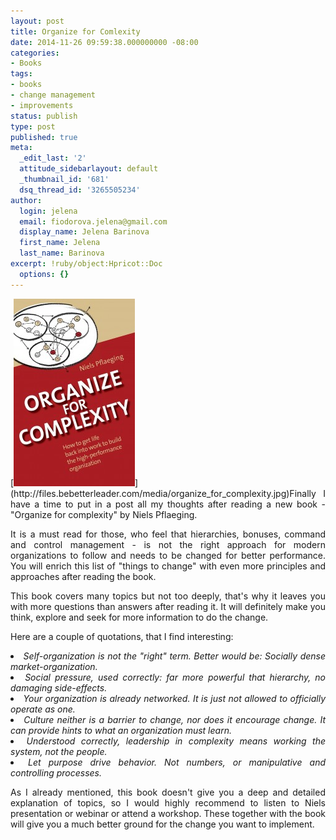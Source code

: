 ```yaml
---
layout: post
title: Organize for Comlexity
date: 2014-11-26 09:59:38.000000000 -08:00
categories:
- Books
tags:
- books
- change management
- improvements
status: publish
type: post
published: true
meta:
  _edit_last: '2'
  attitude_sidebarlayout: default
  _thumbnail_id: '681'
  dsq_thread_id: '3265505234'
author:
  login: jelena
  email: fiodorova.jelena@gmail.com
  display_name: Jelena Barinova
  first_name: Jelena
  last_name: Barinova
excerpt: !ruby/object:Hpricot::Doc
  options: {}
---
```

<p style="text-align: justify;">[<img class="alignright wp-image-681 
size-medium" src="assets/organize_for_complexity-194x300.jpg" 
alt="organize_for_complexity" width="194" height="300" 
/>](http://files.bebetterleader.com/media/organize_for_complexity.jpg)Finally 
I have a time to put in a post all my thoughts after reading a new book - 
"Organize for complexity" by Niels Pflaeging.</p> 
<p style="text-align: justify;">It is a must read for those, who feel that 
hierarchies, bonuses, command and control management - is not the right 
approach for modern organizations to follow and needs to be changed for better 
performance. You will enrich this list of "things to change" with even 
more principles and approaches after reading the book.</p> 
<p style="text-align: justify;">This book covers many topics but not too 
deeply, that's why it leaves you with more questions than answers after 
reading it. It will definitely make you think, explore and seek for more 
information to do the change.</p> 
<p style="text-align: justify;">Here are a couple of quotations, that I find 
interesting:</p> 

<li style="text-align: justify;"><em>Self-organization is not the "right" 
term. Better would be: Socially dense market-organization.</em></li> 
<li style="text-align: justify;"><em>Social pressure, used correctly: far more 
powerful that hierarchy, no damaging side-effects.</em></li> 
<li style="text-align: justify;"><em>Your organization is already networked. 
It is just not allowed to officially operate as one.</em></li> 
<li style="text-align: justify;"><em>Culture neither is a barrier to change, 
nor does it encourage change. It can provide hints to what an organization 
must learn.</em></li> 
<li style="text-align: justify;"><em>Understood correctly, leadership in 
complexity means working the system, not the people.</em></li> 
<li style="text-align: justify;"><em>Let purpose drive behavior. Not numbers, 
or manipulative and controlling processes.</em></li> 

<p style="text-align: justify;">As I already mentioned, this book doesn't give 
you a deep and detailed explanation of topics, so I would highly recommend to 
listen to Niels presentation or webinar or attend a workshop. These together 
with the book will give you a much better ground for the change you want to 
implement.</p> 